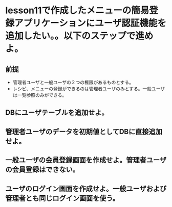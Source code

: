 # lesson11で作成したメニューの簡易登録アプリケーションにユーザ認証機能を追加したい。。以下のステップで進めよ。

## 前提
* 管理者ユーザと一般ユーザの２つの権限があるものとする。
* レシピ、メニューの登録ができるのは管理者ユーザのみとする。一般ユーザは一覧参照のみができる。

## DBにユーザテーブルを追加せよ。

## 管理者ユーザのデータを初期値としてDBに直接追加せよ。

## 一般ユーザの会員登録画面を作成せよ。管理者ユーザの会員登録はできない。

## ユーザのログイン画面を作成せよ。一般ユーザおよび管理者とも同じログイン画面を使う。
